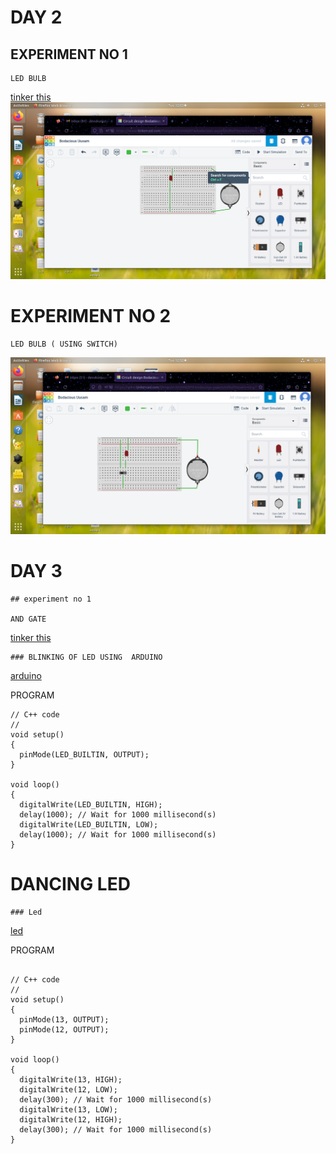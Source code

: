 # DAY 2
## EXPERIMENT NO 1
```
LED BULB
```
[tinker this](https://www.tinkercad.com/things/erXxVnNZ8T6-bodacious-uusam/editel)
![LED](https://github.com/DevanaKD/10-DAYS-INTERNSHIP/blob/main/img/day2exp1.png)

# EXPERIMENT NO 2
```
LED BULB ( USING SWITCH)
```
![LED](https://github.com/DevanaKD/10-DAYS-INTERNSHIP/blob/main/img/day2expt2.png)


# DAY 3
```
## experiment no 1

AND GATE
```

[tinker this](https://www.tinkercad.com/things/hzxRUv2JRk9-fantastic-bombul)
```
### BLINKING OF LED USING  ARDUINO
```

[arduino](https://www.tinkercad.com/things/3tXXgDRUF0m-mighty-hango-densor/editel?tenant=circuits)

PROGRAM

```
// C++ code
//
void setup()
{
  pinMode(LED_BUILTIN, OUTPUT);
}

void loop()
{
  digitalWrite(LED_BUILTIN, HIGH);
  delay(1000); // Wait for 1000 millisecond(s)
  digitalWrite(LED_BUILTIN, LOW);
  delay(1000); // Wait for 1000 millisecond(s)
}
```
# DANCING LED
```
### Led
```
[led](https://www.tinkercad.com/things/3tXXgDRUF0m-mighty-hango-densor/editel)

PROGRAM

```

// C++ code
//
void setup()
{
  pinMode(13, OUTPUT);
  pinMode(12, OUTPUT);
}

void loop()
{
  digitalWrite(13, HIGH);
  digitalWrite(12, LOW);
  delay(300); // Wait for 1000 millisecond(s)
  digitalWrite(13, LOW);
  digitalWrite(12, HIGH);
  delay(300); // Wait for 1000 millisecond(s)
}
```

